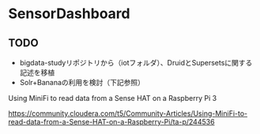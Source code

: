 # SensorDashboard

## TODO

* bigdata-studyリポジトリから（iotフォルダ）、DruidとSupersetsに関する記述を移植
* Solr+Bananaの利用を検討（下記参照）

Using MiniFi to read data from a Sense HAT on a Raspberry Pi 3

https://community.cloudera.com/t5/Community-Articles/Using-MiniFi-to-read-data-from-a-Sense-HAT-on-a-Raspberry-Pi/ta-p/244536

